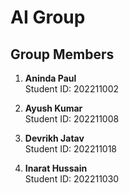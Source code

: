 # AI Group

## Group Members

1. **Aninda Paul**  
   Student ID: 202211002

2. **Ayush Kumar**  
   Student ID: 202211008

3. **Devrikh Jatav**  
   Student ID: 202211018

4. **Inarat Hussain**  
   Student ID: 202211030

